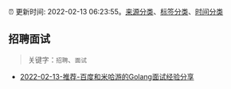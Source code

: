 :alarm_clock: 更新时间: 2022-02-13 06:23:55。[来源分类](../README.md)、[标签分类](../TAGS.md)、[时间分类](../TIMELINE.md)

## 招聘面试


> 关键字：`招聘`、`面试`



- [2022-02-13-推荐-百度和米哈游的Golang面试经验分享](https://toutiao.io/k/q0sox0k) 